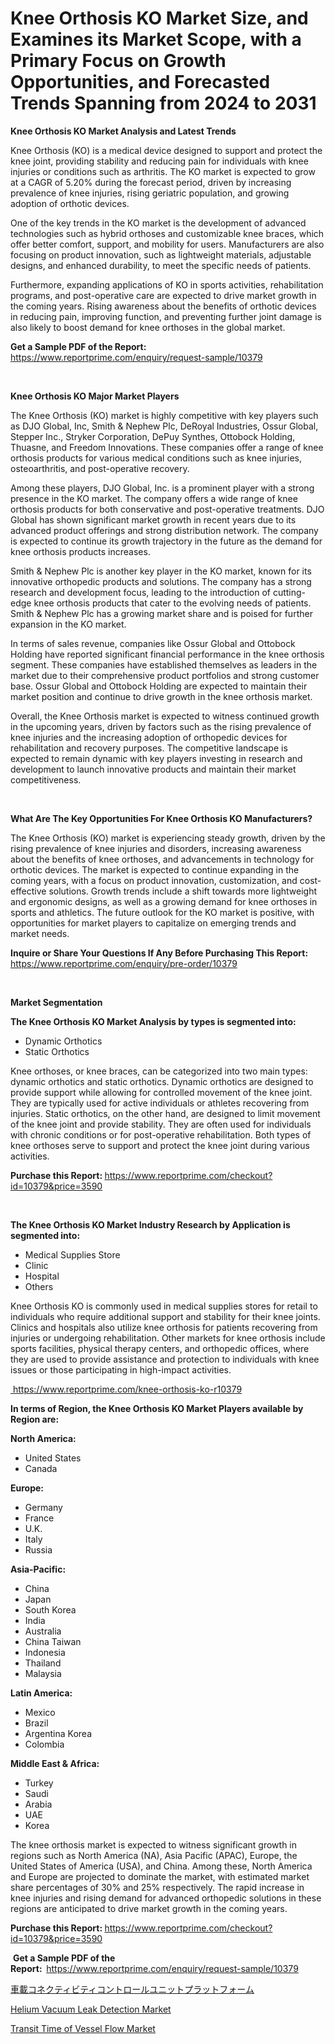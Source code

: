 <p><h1>Knee Orthosis KO Market Size, and Examines its Market Scope, with a Primary Focus on Growth Opportunities, and Forecasted Trends Spanning from 2024 to 2031</h1></p><p><strong>Knee Orthosis KO Market Analysis and Latest Trends</strong></p>
<p><p>Knee Orthosis (KO) is a medical device designed to support and protect the knee joint, providing stability and reducing pain for individuals with knee injuries or conditions such as arthritis. The KO market is expected to grow at a CAGR of 5.20% during the forecast period, driven by increasing prevalence of knee injuries, rising geriatric population, and growing adoption of orthotic devices.</p><p>One of the key trends in the KO market is the development of advanced technologies such as hybrid orthoses and customizable knee braces, which offer better comfort, support, and mobility for users. Manufacturers are also focusing on product innovation, such as lightweight materials, adjustable designs, and enhanced durability, to meet the specific needs of patients.</p><p>Furthermore, expanding applications of KO in sports activities, rehabilitation programs, and post-operative care are expected to drive market growth in the coming years. Rising awareness about the benefits of orthotic devices in reducing pain, improving function, and preventing further joint damage is also likely to boost demand for knee orthoses in the global market.</p></p>
<p><strong>Get a Sample PDF of the Report:&nbsp;</strong> <a href="https://www.reportprime.com/enquiry/request-sample/10379">https://www.reportprime.com/enquiry/request-sample/10379</a></p>
<p>&nbsp;</p>
<p><strong>Knee Orthosis KO Major Market Players</strong></p>
<p><p>The Knee Orthosis (KO) market is highly competitive with key players such as DJO Global, Inc, Smith & Nephew Plc, DeRoyal Industries, Ossur Global, Stepper Inc., Stryker Corporation, DePuy Synthes, Ottobock Holding, Thuasne, and Freedom Innovations. These companies offer a range of knee orthosis products for various medical conditions such as knee injuries, osteoarthritis, and post-operative recovery.</p><p>Among these players, DJO Global, Inc. is a prominent player with a strong presence in the KO market. The company offers a wide range of knee orthosis products for both conservative and post-operative treatments. DJO Global has shown significant market growth in recent years due to its advanced product offerings and strong distribution network. The company is expected to continue its growth trajectory in the future as the demand for knee orthosis products increases.</p><p>Smith & Nephew Plc is another key player in the KO market, known for its innovative orthopedic products and solutions. The company has a strong research and development focus, leading to the introduction of cutting-edge knee orthosis products that cater to the evolving needs of patients. Smith & Nephew Plc has a growing market share and is poised for further expansion in the KO market.</p><p>In terms of sales revenue, companies like Ossur Global and Ottobock Holding have reported significant financial performance in the knee orthosis segment. These companies have established themselves as leaders in the market due to their comprehensive product portfolios and strong customer base. Ossur Global and Ottobock Holding are expected to maintain their market position and continue to drive growth in the knee orthosis market.</p><p>Overall, the Knee Orthosis market is expected to witness continued growth in the upcoming years, driven by factors such as the rising prevalence of knee injuries and the increasing adoption of orthopedic devices for rehabilitation and recovery purposes. The competitive landscape is expected to remain dynamic with key players investing in research and development to launch innovative products and maintain their market competitiveness.</p></p>
<p>&nbsp;</p>
<p><strong>What Are The Key Opportunities For Knee Orthosis KO Manufacturers?</strong></p>
<p><p>The Knee Orthosis (KO) market is experiencing steady growth, driven by the rising prevalence of knee injuries and disorders, increasing awareness about the benefits of knee orthoses, and advancements in technology for orthotic devices. The market is expected to continue expanding in the coming years, with a focus on product innovation, customization, and cost-effective solutions. Growth trends include a shift towards more lightweight and ergonomic designs, as well as a growing demand for knee orthoses in sports and athletics. The future outlook for the KO market is positive, with opportunities for market players to capitalize on emerging trends and market needs.</p></p>
<p><strong>Inquire or Share Your Questions If Any Before Purchasing This Report:</strong> <a href="https://www.reportprime.com/enquiry/pre-order/10379">https://www.reportprime.com/enquiry/pre-order/10379</a></p>
<p>&nbsp;</p>
<p><strong>Market Segmentation</strong></p>
<p><strong>The Knee Orthosis KO Market Analysis by types is segmented into:</strong></p>
<p><ul><li>Dynamic Orthotics</li><li>Static Orthotics</li></ul></p>
<p><p>Knee orthoses, or knee braces, can be categorized into two main types: dynamic orthotics and static orthotics. Dynamic orthotics are designed to provide support while allowing for controlled movement of the knee joint. They are typically used for active individuals or athletes recovering from injuries. Static orthotics, on the other hand, are designed to limit movement of the knee joint and provide stability. They are often used for individuals with chronic conditions or for post-operative rehabilitation. Both types of knee orthoses serve to support and protect the knee joint during various activities.</p></p>
<p><strong>Purchase this Report:&nbsp;</strong><a href="https://www.reportprime.com/checkout?id=10379&price=3590">https://www.reportprime.com/checkout?id=10379&price=3590</a></p>
<p>&nbsp;</p>
<p><strong>The Knee Orthosis KO Market Industry Research by Application is segmented into:</strong></p>
<p><ul><li>Medical Supplies Store</li><li>Clinic</li><li>Hospital</li><li>Others</li></ul></p>
<p><p>Knee Orthosis KO is commonly used in medical supplies stores for retail to individuals who require additional support and stability for their knee joints. Clinics and hospitals also utilize knee orthosis for patients recovering from injuries or undergoing rehabilitation. Other markets for knee orthosis include sports facilities, physical therapy centers, and orthopedic offices, where they are used to provide assistance and protection to individuals with knee issues or those participating in high-impact activities.</p></p>
<p><a href="https://www.reportprime.com/knee-orthosis-ko-r10379">&nbsp;https://www.reportprime.com/knee-orthosis-ko-r10379</a></p>
<p><strong>In terms of Region, the Knee Orthosis KO Market Players available by Region are:</strong></p>
<p>
    <p> <strong> North America: </strong>
        <ul>
            <li>United States</li>
            <li>Canada</li>
        </ul>
        </p> 
    <p> <strong> Europe: </strong>
        <ul>
            <li>Germany</li>
            <li>France</li>
            <li>U.K.</li>
            <li>Italy</li>
            <li>Russia</li>
        </ul>
        </p> 
    <p> <strong> Asia-Pacific: </strong>
        <ul>
            <li>China</li>
            <li>Japan</li>
            <li>South Korea</li>
            <li>India</li>
            <li>Australia</li>
            <li>China Taiwan</li>
            <li>Indonesia</li>
            <li>Thailand</li>
            <li>Malaysia</li>
        </ul>
        </p> 
    <p> <strong> Latin America: </strong>
        <ul>
            <li>Mexico</li>
            <li>Brazil</li>
            <li>Argentina Korea</li>
            <li>Colombia</li>
        </ul>
        </p> 
    <p> <strong> Middle East & Africa: </strong>
        <ul>
            <li>Turkey</li>
            <li>Saudi</li>
            <li>Arabia</li>
            <li>UAE</li>
            <li>Korea</li>
        </ul>
    </p>
    </p>
<p><p>The knee orthosis market is expected to witness significant growth in regions such as North America (NA), Asia Pacific (APAC), Europe, the United States of America (USA), and China. Among these, North America and Europe are projected to dominate the market, with estimated market share percentages of 30% and 25% respectively. The rapid increase in knee injuries and rising demand for advanced orthopedic solutions in these regions are anticipated to drive market growth in the coming years.</p></p>
<p><strong>Purchase this Report: </strong><a href="https://www.reportprime.com/checkout?id=10379&price=3590">https://www.reportprime.com/checkout?id=10379&price=3590</a></p>
<p>&nbsp;<strong>Get a Sample PDF of the Report:&nbsp;&nbsp;</strong><a href="https://www.reportprime.com/enquiry/request-sample/10379">https://www.reportprime.com/enquiry/request-sample/10379</a></p>
<p><strong></strong></p>
<p><p><a href="https://github.com/ihabdkwlxs948/Market-Research-Report-List-3/blob/main/360397196596.md">車載コネクティビティコントロールユニットプラットフォーム</a></p><p><a href="https://view.publitas.com/reportprime-1/helium-vacuum-leak-detection-market-size-is-growing-at-cagr-of-10-6-this-report-covers-analysis-by-market-segmentation-growth-and-forecast-2024-2031/">Helium Vacuum Leak Detection Market</a></p><p><a href="https://view.publitas.com/reportprime-1/transit-time-of-vessel-flow-market-forecast-global-market-trends-and-analysis-from-2024-to-2031-covered-in-129-pages/">Transit Time of Vessel Flow Market</a></p></p>